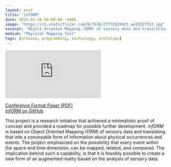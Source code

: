 ```yaml
---
layout: post
title: "infORM"
date: 2016-03-16 00:00:00 -0400
image: "https://c2.staticflickr.com/8/7570/27772929823_ae1922ff53.jpg"
excerpt: "Object Oriented Mapping (ORM) of sensory data and translating that into a conveyable form of information about physical occurrences and events."
medium: "Physical Mapping Tool"
tags: [arduino, programming, technology, prototype]
---
```


<iframe src="https://player.vimeo.com/video/161095259?color=9CBEF2"  frameborder="0" webkitallowfullscreen mozallowfullscreen allowfullscreen></iframe>

[Conference Format Paper (PDF)](https://github.com/mbrav/infORM/raw/master/ProjectIntent.pdf)  
[infORM on GitHub](https://github.com/mbrav/infORM)

This project is a research initiative that achieved a minimalistic proof of concept and provided a roadmap for possible further development. *infORM* is based on Object Oriented Mapping (ORM) of sensory data and translating that into a conveyable form of information about physical occurrences and events. The project emphasized on the possibility that every event within the space and time dimension, can be mapped, related, and compared. The implication behind such a capability, is that it is feasibly possible to create a new form of an augmented reality based on the analysis of sensory data.
